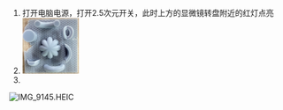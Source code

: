 1. 打开电脑电源，打开2.5次元开关，此时上方的显微镜转盘附近的红灯点亮
2. <img src="未命名.assets/IMG_9144.HEIC.JPG" alt="IMG_9144.HEIC" style="zoom:10%;" />
2. 

![IMG_9145.HEIC](E:\文档\GitHub\Notiz\未命名.assets\IMG_9145.HEIC-16403387940511.JPG)
